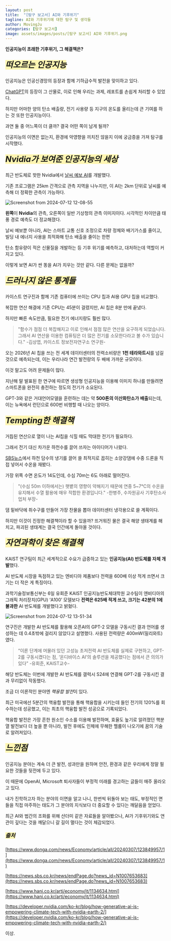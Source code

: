 ```yaml
---
layout: post
title:  "[탐구 보고서] AI와 기후위기"
tagline: AI와 기후위기에 대한 탐구 및 생각들
author: MovingJu
categories: [탐구 보고서]
image: assets/images/posts/[탐구 보고서] AI와 기후위기.png
---
```


**인공지능이 초래한 기후위기, 그 해결책은?**

##### <span style='background-color: #fff5b1; font-size:180%; font-weight: bold'>떠오르는 인공지능</span>

인공지능은 인공신경망의 등장과 함께 기하급수적 발전을 맞이하고 있다. 

[ChatGPT](https://ko.wikipedia.org/wiki/%EC%B1%97GPT)의 등장이 그 산물로, 이로 인해 우리는 과제, 레포트를 손쉽게 처리할 수 있었다. 

하지만 어마한 양의 탄소 배출량, 전기 사용량 등 지구의 온도를 올리는데 큰 기여를 하는 것 또한 인공지능이다. 

과연 둘 중 어느쪽이 더 클까? 결국 어떤 쪽이 남게 될까?

인공지능의 이면은 없는지, 환경에 악영향을 끼치진 않을지 이에 궁금증을 가져 탐구를 시작했다.

##### <span style='background-color: #fff5b1; font-size:180%; font-weight: bold'>Nvidia가 보여준 인공지능의 세상</span>

최근 반도체로 핫한 Nvidia에서 [날씨 예보 AI](https://developer.nvidia.com/ko-kr/blog/how-generative-ai-is-empowering-climate-tech-with-nvidia-earth-2/)를 개발했다.

기존 프로그램은 25km 간격으로 관측 지역을 나누지만, 이 AI는 2km 단위로 날씨를 예측해 더 정확한 관측이 가능하다.

![Screenshot from 2024-07-12 12-08-55](https://github.com/user-attachments/assets/b6306989-099f-4099-b202-e935899a6e73)

**왼쪽**이 **Nvidia**의 관측, 오른쪽이 일반 기상청의 관측 이미지이다. 시각적인 차이만큼 태풍 경로 예측도 더 정교해졌다.

날씨 예보뿐 아니라, AI는 스마트 교통 신호 조정으로 차량 정체와 배기가스를 줄이고, 빌딩 내 에너지 사용을 최적화해 탄소 배출을 줄이는 한편

탄소 함유량이 적은 신물질을 개발하는 등 기후 위기를 예측하고, 대처하는데 역할이 커지고 있다.

이렇게 보면 AI가 싼 똥을 AI가 치우는 것만 같다. 다른 문제는 없을까?

##### <span style='background-color: #fff5b1; font-size:180%; font-weight: bold'>드러나지 않은 통계들</span>

카이스트 연구진과 함께 기존 컴퓨터에 쓰이는 CPU 칩과 AI용 GPU 칩을 비교했다.

복잡한 연산 해결에 기존 CPU는 45분이 걸렸지만, AI 칩은 8분 만에 끝냈다.

하지만 빠른 속도만큼, 필요한 전기 에너지량도 훨씬 많다.

>"함수가 점점 더 복잡해지고 이로 인해서 점점 많은 연산을 요구하게 되었습니다. 그래서 AI 연산을 이용한 컴퓨팅은 더 많은 전기를 소모한다라고 볼 수가 있습니다." 
>-김상엽, 카이스트 정보전자연구소 연구원-

오는 2026년 AI 칩을 쓰는 전 세계 데이터센터의 전력소비량은 **1천 테라와트시**를 넘길 것으로 예측되는데, 이는 우리나라 연간 발전량의 두 배에 가까운 규모이다.

이것 말고도 어려 문제들이 많다.

지난해 말 발표된 한 연구에 따르면 생성형 인공지능을 이용해 이미지 하나를 만들려면 스마트폰을 완전히 충전하는 정도의 전기가 소요된다. 

GPT-3와 같은 거대언어모델을 훈련하는 데는 약 **500톤의 이산화탄소가 배출**되는데, 이는 뉴욕에서 런던으로 600번 비행할 때 나오는 양이다.

##### <span style='background-color: #fff5b1; font-size:180%; font-weight: bold'>Tempting한 해결책</span>

거듭된 연산으로 열이 나는 AI칩을 식힐 때도 막대한 전기가 필요하다.

그래서 전기 대신 차가운 하천수를 끌어 쓰자는 아이디어가 나왔다.

[SBS뉴스](https://news.sbs.co.kr/news/endPage.do?news_id=N1007653683)에서 하천 담수의 냉기를 끌어 쓸 최적지로 꼽히는 소양강댐에 수중 드론을 직접 넣어서 수온을 재봤다.

가장 위쪽 수면 온도가 14도인데, 수심 70m는 6도 아래로 떨어진다.

>"(수심 50m 이하에서는) 햇볕의 영향이 약해지기 때문에 연중 5~7℃의 수온을 유지해서 수열 활용에 매우 적합한 환경입니다."
>-한병주, 수자원공사 기후탄소사업처 부장-

댐 밑바닥에 취수구를 만들어 가장 찬물을 뽑아 데이터센터 냉각용으로 쓸 계획이다.

하지만 이것이 진정한 해결책이라 할 수 있을까? 뜨거워진 물은 결국 해양 생태계를 해치고, 파괴된 생태계는 결국 인간에게 돌아올 것이다.

##### <span style='background-color: #fff5b1; font-size:180%; font-weight: bold'>자연과학이 찾은 해결책</span>

KAIST 연구팀이 최근 세계적으로 수요가 급증하고 있는 **인공지능(AI) 반도체를 자체 개발**했다. 

AI 반도체 시장을 독점하고 있는 엔비디아 제품보다 전력을 600배 이상 적게 쓰면서 크기는 더 작은 게 특징이다.

과학기술정보통신부는 6일 유회준 KAIST 인공지능반도체대학원 교수팀이 엔비디아의 그래픽 처리장치(GPU) ‘A100’ 모델보다 **전력은 625배 적게 쓰고, 크기는 42분의 1에 불과한** AI 반도체를 개발했다고 밝혔다.

![Screenshot from 2024-07-12 13-51-34](https://github.com/user-attachments/assets/f56d012d-843a-424d-814f-7981bced953a)

연구진은 개발한 AI 반도체를 활용해 오픈AI의 GPT-2 모델을 구동시킨 결과 언어를 생성하는 데 0.4초밖에 걸리지 않았다고 설명했다. 사용된 전력량은 400mW(밀리와트)였다. 

>“이론 단계에 머물러 있던 고성능 초저전력 AI 반도체를 실제로 구현하고, GPT-2를 구동시켰다는 점, ‘온디바이스 AI’의 솔루션을 제공했다는 점에서 큰 의의가 있다”
>-유회준, KAIST교수-

해당 반도체는 이번에 개발한 AI 반도체를 갤럭시 S24에 연결해 GPT-2를 구동시킨 결과 무리없이 작동했다.

조금 더 이론적인 분야엔 *핵융합 발전*이 있다.

최근 미국에선 5분간의 핵융합 발전을 통해 핵융합을 시키는데 들인 전기의 120%를 회수하는데 성공했고, 이는 최초의 핵융합 발전 성공으로 기록되었다.

핵융합 발전은 가장 흔한 원소인 수소를 이용해 발전하며, 효율도 높기로 알려졌던 핵분열 발전보다 더 높을 뿐 아니라, 발전 후에도 인체에 무해한 헬륨이 나오기에 꿈의 기술로 알려져있다.

##### <span style='background-color: #fff5b1; font-size:180%; font-weight: bold'>느낀점</span>

인공지능 분야는 계속 더 큰 발전, 성과만을 원하며 안전, 환경과 같은 우리에게 정말 필요한 것들을 뒷전에 두고 있다.

이 때문에 OpenAI, Microsoft 퇴사자들이 부정적 미래를 경고하는 글들이 매주 올라오고 있다.

내가 진학하고자 하는 분야의 이면을 알고 나니, 한번씩 뒤돌아 보는 태도, 부정적인 면들을 직접 마주하는 태도가 그 분야의 지식보다 더 중요할 수 있다는 깨달음을 얻었다.

최근 AI와 법간의 조화를 위해 산더미 같은 자료들을 알아봤으나, AI가 기후위기와도 연관이 깊다는 것을 깨달으니 갈 길이 멀다는 것이 체감되었다.

##### <span style='background-color: #fff5b1; font-size:120%; font-weight: bold'>출처</span>

[https://www.donga.com/news/Economy/article/all/20240307/123849957/1](https://www.donga.com/news/Economy/article/all/20240307/123849957/1)

[https://news.sbs.co.kr/news/endPage.do?news_id=N1007653683](https://news.sbs.co.kr/news/endPage.do?news_id=N1007653683)

[https://www.hani.co.kr/arti/economy/it/1134634.html](https://www.hani.co.kr/arti/economy/it/1134634.html)

[https://developer.nvidia.com/ko-kr/blog/how-generative-ai-is-empowering-climate-tech-with-nvidia-earth-2/](https://developer.nvidia.com/ko-kr/blog/how-generative-ai-is-empowering-climate-tech-with-nvidia-earth-2/)

이상.